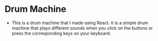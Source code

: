 # Drum Machine
- This is a drum machine that I made using React. It is a simple drum machine that plays different sounds when you click on the buttons or press the corresponding keys on your keyboard.